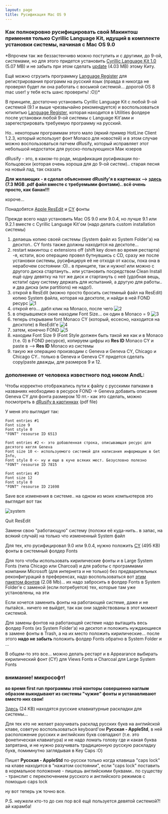 ```yaml
---
layout: page
title: Русификация Mac OS 9
---
```


### Как полнокровно русифицировать свой Макинтош применяя только Cyrillic Language Kit, идущий в комплекте установки системы, начиная с Mac OS 9.0

*Впрочем так же беззастенчиво можно поступить и с другими, до 9-ой, системами, но для этого придется установить [Cyrillic Language Kit 1.0](/mac/russian/CyrillicLanguageKit1.0.sit) (5.07 MB) и не забыть при этом сделать [update](/mac/russian/MacOS8LanguageKitUpdate.sit) (4.03 MB) этому Киту.

Ещё можно сгрузить программку [Language Register](/mac/russian/LanguageRegister.sit) для регистрирования программ на русский язык (правда я никогда не проверял будет ли она работать с восьмой системой... дорогой OS 8 mac user! у тебя есть шанс проверить! :O))*

В принципе, достаточно установить Cyrillic Language Kit с любой 9-ой системой (9.1 и выше чрезвычайно рекомендуется) и воспользоваться ютилитью [Language Register](/mac/russian/LanguageRegister.sit), которая находится в Utilities фолдере после установки любой 9-ой системы с Language Kit'ами и зарегестрировать требуемую программу на русский.

Но.. некоторым программам этого мало (яркий пример HotLine Client 1.2.3, который использует фонт Monaco для новостей) и в этом случае можно воспользоваться патчем dRusify, который исправляет этот небольшой недостаток для русско-пользующихся Мак юзеров

dRusify - это, в каком-то роде, модификация русификации по-Кольцовски (которая очень хороша для до 9-ой систем).. старая песня на новый лад, так сказать

**Для желающих - я сделал объяснение dRusify'я в картинках --> [здесь](/mac/russian/dRussify_in_pictures.sit) (7.3 MGB .pdf файл вместе с требуемыми фонтами).. всё очень просто, как банан!!!**

короче...

Понадобятся [Apple ResEdit](/mac/russian/ResEdit_2.1.3.sea.bin) и [CY](/mac/russian/CY_fonts.sit) фонты

Прежде всего надо установить Mac OS 9.0 или 9.0.4, но лучше 9.1 или 9.2.1 вместе с Cyrillic Language Kit'ом (надо делать custom installation системы)

1. делаешь копию своей системы (System файл из System Folder'а) на десктоп.. CY fonts также должны находится на десктопе...
1. restart макинтош с extensions off (shift key down во время рестарта) -я, кстати, всю операцию провел бутнувшись с CD, сразу же после установки системы, русифицируя её не отходя от кассы, пока она в нерабочем состоянии :O).. в принципе, так и нужно! или можно с другого диска стартануть.. или установить посредством Clean Install ещё одну девятку на тот же диск и стартануть с неё (удобная вещь, кстати! одну систему держать для испытаний, а другую для работы.. и два диска (или partitions) не надо!).
1. открой в ResEdit (можно просто бросить системный файл на ResEdit) копию System файла, которая на десктопе, и найди в ней FOND ресурс 
![1](/mac/russian/1.jpg)
1. открой его... дабл клик на Monaco, после чего 
![2](/mac/russian/2.jpg)
1. в открывшемся окне находим Font Size... он один в Monaco = 9 
![3](/mac/russian/3.jpg)
1. теперь открываем font Monaco CY (который, ессесно, находится на десктопе) в ResEdit'е 
![4](/mac/russian/4.jpg)
1. затем, конечно FOND 
![5](/mac/russian/5.jpg)
1. находим Font Size 9 (Font Style должен быть такой же как и в Monaco (т.е. 0) в FOND ресурсе), копируем цифры из **Res ID** Monaco CY и paste в --> **Res ID** Monaco из системы
1. такую же операцию производим с Geneva и Geneva CY, Chicago и Chicago CY.. только в Geneva и Geneva CY придется сделать copy/paste дважды, для размеров 9 и 12.

### дополнение от челoвека известного под ником AndL:

Чтобы корректно отображались пути к файлу с русскими папками в названиях необходимо в ресурсе FOND -> Geneva добавить описание Geneva CY для фонта размером 10 пт.- как это сделать, можно посмотреть в [dRusify в картинках](/mac/russian/dRussify_in_pictures.pdf) (pdf file)

У меня это выглядит так:
```
Font entries #1 
Font size 9 
Font style 0 
"FONT" resourse ID 6513

Font entries #2 <- это добавленная строка, описывающая ресурс для десятого кегля Geneva 
Font size 10 <- используемого системой для написания информации в Get Info, 
Font style 0 <- ну и еще в куче всяких мест. Безусловно полезно 
"FONT" resourse ID 7815

Font entries #3
Font size 12 
Font style 0 
"FONT" resourse ID 21698
```

Save все изменения в системе.. на одном из моих компьютеров это выглядит вот так

![system](/mac/russian/system.gif)

Quit ResEdit

Замени свою "работающую" систему (положи её куда-нить.. в запас, на всякий случай) на только что измененный System файл

Для тех, кто русифицировал 9.0 или 9.0.4, нужно положить [CY](/mac/russian/CY_fonts.sit) (495 KB) фонты в системный фолдер Fonts

Для того чтобы использовать кирилические фонты и в Large System Fonts (типа Chicago или Charcoal) и для работы с программами компании Microsoft (для интернета и не только) без предварительных реконфигураций в преференсах, надо воспользоваться вот [этим пакетом фонтов](/mac/russian/cyrillic_fonts.sit) (2.08 Mb)... их надо забросить в фолдер Fonts в System Folder'e с заменой (если потребуется) тех, которые там уже установлены, на эти

Если хочется заменить фонты на работающей системе, даже и не пытайся.. ничего не выйдет, так как они задействованы в этот момент системой.

Для замены фонтов на работающей системе надо вытащить весь фолдер Fonts (из System Folder'а) на десктоп и положить нуждающиеся в замене фонты в Trash, а на их место положить кирилические... после этого **надо не забыть** положить фолдер Fonts обратно в System Folder и ...

В общем-то это все... можно делать рестарт и в Appearance выбирать кирилический фонт (CY) для Views Fonts и Charcoal для Large System Fonts

### внимание! микрософт!

**во время first run программы этой конторы совершенно наглым образом выкидывают из системы "чужие" фонты и устанавливают вместо них свои!**

[Здесь](/mac/russian/keyboards.sit) (24 KB) находятся русские клавиатурные раскладки для системы...
 
Для тех кто не желает разучивать расклад русских букв на английской клаве, советую воспользоваться keyboard'ом **Русская - AppleStd**, в ней расположение русских и английских букв совпадают (т.е. это фонетическая клавиатура) и не надо ломать голову где и какая буква запрятана, и не нужно разучивать традиционную русскую раскладку букв, помимнутно заглядывая в Key Caps :O) 

Пишет **Русская - AppleStd** по-русски только когда клавиша "caps lock" на клаве находится в "нажатом состоянии", если "caps lock" поставить в нормальное положение - пишешь английскими буквами.. по существу - транслит с переключением русского и английского режимов с помощью caps lock

ну вот теперь уж точно все.

P.S. неужели кто-то до сих пор всё ещё пользуется девятой системой?! ай карамба!


